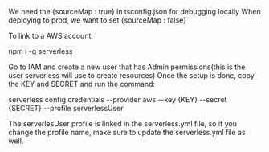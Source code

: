 We need the {sourceMap : true} in tsconfig.json for debugging locally
When deploying to prod, we want to set {sourceMap : false}

To link to a AWS account:

npm i -g serverless

Go to IAM and create a new user that has Admin permissions(this is the user serverless will use to create resources) Once the setup is done, copy the KEY and SECRET and run the command:

serverless config credentials --provider aws --key {KEY} --secret {SECRET} --profile serverlessUser

The serverlesUser profile is linked in the serverless.yml file, so if you change the profile name, make sure to update the serverless.yml file as well.